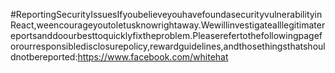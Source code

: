 #ReportingSecurityIssuesIfyoubelieveyouhavefoundasecurityvulnerabilityinReact,weencourageyoutoletusknowrightaway.Wewillinvestigatealllegitimatereportsanddoourbesttoquicklyfixtheproblem.Pleaserefertothefollowingpageforourresponsibledisclosurepolicy,rewardguidelines,andthosethingsthatshouldnotbereported:https://www.facebook.com/whitehat